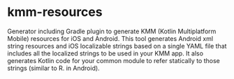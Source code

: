 # kmm-resources

Generator including Gradle plugin to generate KMM (Kotlin Multiplatform Mobile) resources for iOS and Android. This tool generates Android xml string resources and iOS localizable strings based on a single YAML file that includes all the localized strings to be used in your KMM app. It also generates Kotlin code for your common module to refer statically to those strings (similar to R. in Android).
